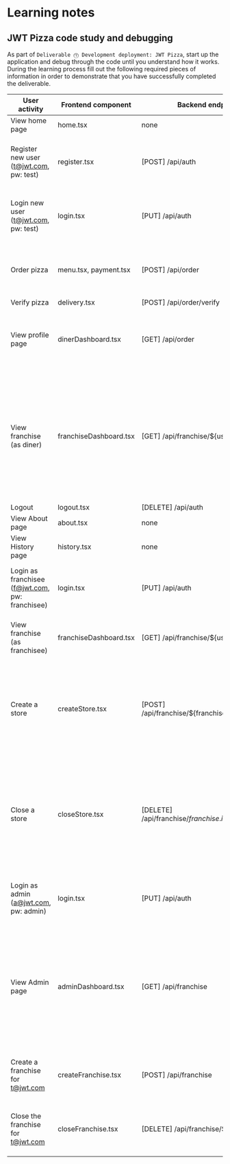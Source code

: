 # Learning notes

## JWT Pizza code study and debugging

As part of `Deliverable ⓵ Development deployment: JWT Pizza`, start up the application and debug through the code until you understand how it works. During the learning process fill out the following required pieces of information in order to demonstrate that you have successfully completed the deliverable.

| User activity                                       | Frontend component     | Backend endpoints                                         | Database SQL                                                                                                                                                                                                                                                                                                                                                                                                                                                                                                                          |
| --------------------------------------------------- |------------------------|-----------------------------------------------------------|---------------------------------------------------------------------------------------------------------------------------------------------------------------------------------------------------------------------------------------------------------------------------------------------------------------------------------------------------------------------------------------------------------------------------------------------------------------------------------------------------------------------------------------|
| View home page                                      | home.tsx               | none                                                      | none                                                                                                                                                                                                                                                                                                                                                                                                                                                                                                                                  |
| Register new user<br/>(t@jwt.com, pw: test)         | register.tsx           | [POST] /api/auth                                          | INSERT INTO user (name, email, password) VALUES (?, ?, ?)<br/>INSERT INTO userRole (userId, role, objectId) VALUES (?, ?, ?)<br/>INSERT INTO auth (token, userId) VALUES (?, ?)                                                                                                                                                                                                                                                                                                                                                       |
| Login new user<br/>(t@jwt.com, pw: test)            | login.tsx              | [PUT] /api/auth                                           | SELECT * FROM user WHERE email=?<br/>SELECT * FROM userRole WHERE userId=? <br/>INSERT INTO auth (token, userId) VALUES (?, ?)                                                                                                                                                                                                                                                                                                                                                                                                        |
| Order pizza                                         | menu.tsx, payment.tsx  | [POST] /api/order                                         | INSERT INTO dinerOrder (dinerId, franchiseId, storeId, date) VALUES (?, ?, ?, now())<br/>INSERT INTO orderItem (orderId, menuId, description, price) VALUES (?, ?, ?, ?)                                                                                                                                                                                                                                                                                                                                                              |
| Verify pizza                                        | delivery.tsx           | [POST] /api/order/verify                                  | none                                                                                                                                                                                                                                                                                                                                                                                                                                                                                                                                  |
| View profile page                                   | dinerDashboard.tsx     | [GET] /api/order                                          | `SELECT id, franchiseId, storeId, date FROM dinerOrder WHERE dinerId=? LIMIT ${offset},${config.db.listPerPage}`, [user.id] <br/> `SELECT id, menuId, description, price FROM orderItem WHERE orderId=?`, [order.id]                                                                                                                                                                                                                                                                                                                  |
| View franchise<br/>(as diner)                       | franchiseDashboard.tsx | [GET] /api/franchise/${user.id}                           | `SELECT objectId FROM userRole WHERE role='franchisee' AND userId=?`, [userId] <br/>`SELECT id, name FROM franchise WHERE id in (${franchiseIds.join(',')})`<br/>`SELECT u.id, u.name, u.email FROM userRole AS ur JOIN user AS u ON u.id=ur.userId WHERE ur.objectId=? AND ur.role='franchisee'`, [franchise.id]<br/> `SELECT s.id, s.name, COALESCE(SUM(oi.price), 0) AS totalRevenue FROM dinerOrder AS do JOIN orderItem AS oi ON do.id=oi.orderId RIGHT JOIN store AS s ON s.id=do.storeId WHERE s.franchiseId=? GROUP BY s.id`  |
| Logout                                              | logout.tsx             | [DELETE] /api/auth                                        | DELETE FROM auth WHERE token=?                                                                                                                                                                                                                                                                                                                                                                                                                                                                                                        |
| View About page                                     | about.tsx              | none                                                      | none                                                                                                                                                                                                                                                                                                                                                                                                                                                                                                                                  |
| View History page                                   | history.tsx            | none                                                      | none                                                                                                                                                                                                                                                                                                                                                                                                                                                                                                                                  |
| Login as franchisee<br/>(f@jwt.com, pw: franchisee) | login.tsx              | [PUT] /api/auth                                           | SELECT * FROM user WHERE email=?<br/>SELECT * FROM userRole WHERE userId=?<br/>INSERT INTO auth (token, userId) VALUES (?, ?)                                                                                                                                                                                                                                                                                                                                                                                                         |
| View franchise<br/>(as franchisee)                  | franchiseDashboard.tsx | [GET] /api/franchise/${user.id}                           | SELECT objectId FROM userRole WHERE role='franchisee' AND userId=?<br/>SELECT id, name FROM franchise WHERE id in (${franchiseIds.join(',')}                                                                                                                                                                                                                                                                                                                                                                                          |
| Create a store                                      | createStore.tsx        | [POST] /api/franchise/${franchise.id}/store               | SELECT u.id, u.name, u.email FROM userRole AS ur JOIN user AS u ON u.id=ur.userId WHERE ur.objectId=? AND ur.role='franchisee'<br/>SELECT s.id, s.name, COALESCE(SUM(oi.price), 0) AS totalRevenue FROM dinerOrder AS do JOIN orderItem AS oi ON do.id=oi.orderId RIGHT JOIN store AS s ON s.id=do.storeId WHERE s.franchiseId=? GROUP BY s.id                                                                                                                                                                                        |
| Close a store                                       | closeStore.tsx         | [DELETE] /api/franchise/${franchise.id}/store/${store.id} | SELECT u.id, u.name, u.email FROM userRole AS ur JOIN user AS u ON u.id=ur.userId WHERE ur.objectId=? AND ur.role='franchisee'<br/>SELECT s.id, s.name, COALESCE(SUM(oi.price), 0) AS totalRevenue FROM dinerOrder AS do JOIN orderItem AS oi ON do.id=oi.orderId RIGHT JOIN store AS s ON s.id=do.storeId WHERE s.franchiseId=? GROUP BY s.id<br/>DELETE FROM store WHERE franchiseId=? AND id=?<br/>                                                                                                                                |
| Login as admin<br/>(a@jwt.com, pw: admin)           | login.tsx              | [PUT] /api/auth                                           | SELECT * FROM user WHERE email=?<br/>SELECT * FROM userRole WHERE userId=?<br/>INSERT INTO auth (token, userId) VALUES (?, ?)                                                                                                                                                                                                                                                                                                                                                                                                         |
| View Admin page                                     | adminDashboard.tsx     | [GET] /api/franchise                                      | SELECT id, name FROM franchise<br/>SELECT u.id, u.name, u.email FROM userRole AS ur JOIN user AS u ON u.id=ur.userId WHERE ur.objectId=? AND ur.role='franchisee'<br/>SELECT s.id, s.name, COALESCE(SUM(oi.price), 0) AS totalRevenue FROM dinerOrder AS do JOIN orderItem AS oi ON do.id=oi.orderId RIGHT JOIN store AS s ON s.id=do.storeId WHERE s.franchiseId=? GROUP BY s.id<br/>SELECT id, name FROM store WHERE franchiseId=?                                                                                                  |
| Create a franchise for t@jwt.com                    | createFranchise.tsx    | [POST] /api/franchise                                     | SELECT id, name FROM user WHERE email=?<br/>INSERT INTO franchise (name) VALUES (?)<br/>INSERT INTO userRole (userId, role, objectId) VALUES (?, ?, ?)                                                                                                                                                                                                                                                                                                                                                                                |
| Close the franchise for t@jwt.com                   | closeFranchise.tsx     | [DELETE] /api/franchise/${franchise.id}                   | DELETE FROM store WHERE franchiseId=?<br/>DELETE FROM userRole WHERE objectId=?<br/>DELETE FROM franchise WHERE id=?                                                                                                                                                                                                                                                                                                                                                                                                                  |
